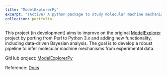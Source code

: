 ```yaml
---
title: "ModelExplorerPy"
excerpt: "(Active) A python package to study molecular machine mechanisms. <br/><img src='/images/mepy.png'>"
collection: portfolio
---
```


This project (in development) aims to improve on the original [ModelExplorer](https://github.com/ZuckermanLab/ModelExplorer) project by porting from Perl to Python 3.x 
and adding new functionality, including data-driven Bayesian analysis. The goal is to develop a robust pipeline to infer molecular machine mechanisms 
from experimental data.

GitHub project: [ModelExplorerPy](https://github.com/ZuckermanLab/ModelExplorerPy)

Reference: [Docs](https://modelexplorerpy.readthedocs.io/en/latest/?badge=latest)


